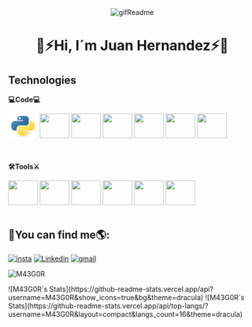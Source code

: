<div id="header" align="center">
    <img src="https://github.com/M43G0R/M43G0R/assets/146624249/32920145-6085-476b-81cc-864600736a37" alt="gifReadme" width="400">
    <h1 align="center">🚀⚡Hi, I´m Juan Hernandez⚡🚀</h1>
</div>

<div id="technologies" class="technologies">
    <h2>Technologies</h2>
    <p><b>💻Code💻</b></p>
    <img align="center" alt="Rafa-Python" height="50" width="60" src="https://raw.githubusercontent.com/devicons/devicon/master/icons/python/python-original.svg">
    <img align="center" height="50" width="60" src="https://cdn.jsdelivr.net/gh/devicons/devicon/icons/javascript/javascript-original.svg" />
    <img align="center" height="50" width="60" src="https://cdn.jsdelivr.net/gh/devicons/devicon/icons/csharp/csharp-original.svg" />          
    <img align="center" height="50" width="60" src="https://cdn.jsdelivr.net/gh/devicons/devicon/icons/html5/html5-original.svg" />
    <img align="center" height="50" width="60" src="https://cdn.jsdelivr.net/gh/devicons/devicon/icons/css3/css3-original.svg" />
    <img align="center" height="50" width="60" src="https://cdn.jsdelivr.net/gh/devicons/devicon/icons/typescript/typescript-original.svg" />
    <img align="center" height="50" width="60" src="https://cdn.jsdelivr.net/gh/devicons/devicon/icons/cplusplus/cplusplus-original.svg" />
    <br>
    <br>
    <br><p><b>🛠️Tools⚔️</b></p>
    <img align="center" height="50" width="60" src="https://cdn.jsdelivr.net/gh/devicons/devicon/icons/numpy/numpy-original.svg" />
    <img align="center" height="50" width="60" src="https://cdn.jsdelivr.net/gh/devicons/devicon/icons/pandas/pandas-original.svg" />
    <img align="center" height="50" width="60" style="background: white; " src="https://cdn.jsdelivr.net/gh/devicons/devicon/icons/flask/flask-original.svg" />      
    <img align="center" height="50" width="60" src="https://cdn.jsdelivr.net/gh/devicons/devicon/icons/nodejs/nodejs-original.svg" />
    <img align="center" height="50" width="60" src="https://cdn.jsdelivr.net/gh/devicons/devicon/icons/sass/sass-original.svg" />
    <img align="center" height="50" width="60" src="https://cdn.jsdelivr.net/gh/devicons/devicon/icons/nestjs/nestjs-plain.svg" />
    <br>
    <br>
</div>
<div id="findme">
    <h2>🧐You can find me🌎:</h2>
    <a href="https://www.instagram.com/ju4n_hd3z_/"><img align="center" width="120" alt="insta" src="https://img.shields.io/badge/Instagram-E4405F?style=for-the-badge&logo=instagram&logoColor=white"/></a>
    <a href="https://www.linkedin.com/in/juan-josé-hernández-acosta-64701a1b4/"><img align="center" width="120" alt="Linkedin" src="https://img.shields.io/badge/LinkedIn-0077B5?style=for-the-badge&logo=linkedin&logoColor=white"/></a>
    <a href="mailto:ing.juanjhdeza@gmail.com"><img align="center" width="120" alt="gmail" src="https://img.shields.io/badge/Gmail-D14836?style=for-the-badge&logo=gmail&logoColor=white"/></a>
</div>

<p align="left"> <img src="https://komarev.com/ghpvc/?username=M43G0R&label=Profile%20views&color=8c00c2&style=flat" alt="M43G0R" /></p>
![M43G0R´s Stats](https://github-readme-stats.vercel.app/api?username=M43G0R&show_icons=true&bg&theme=dracula)
![M43G0R´s Stats](https://github-readme-stats.vercel.app/api/top-langs/?username=M43G0R&layout=compact&langs_count=16&theme=dracula)
